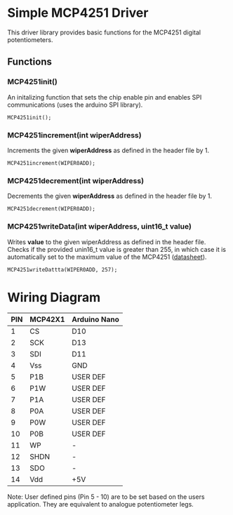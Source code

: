 # Simple MCP4251 Driver
This driver library provides basic functions for the MCP4251 digital potentiometers. 

## Functions
### MCP4251init()
An initalizing function that sets the chip enable pin and enables SPI communications (uses the arduino SPI library).

```
MCP4251init();
```

### MCP4251increment(int wiperAddress)
Increments the given **wiperAddress** as defined in the header file by 1.
```
MCP4251increment(WIPER0ADD);
```

### MCP4251decrement(int wiperAddress)
Decrements the given **wiperAddress** as defined in the header file by 1.
```
MCP4251decrement(WIPER0ADD);
```

### MCP4251writeData(int wiperAddress, uint16_t value)
Writes **value** to the given wiperAddress as defined in the header file. Checks if the provided unin16_t value is greater than 255, in which case it is automatically set to the maximum value of the MCP4251 ([datasheet](https://ww1.microchip.com/downloads/aemDocuments/documents/OTH/ProductDocuments/DataSheets/22060b.pdf)).
```
MCP4251writeDattta(WIPER0ADD, 257);
```

# Wiring Diagram
| PIN | MCP42X1 | Arduino Nano |
| --- | --- | ---|
| 1 | CS | D10 |
| 2 | SCK | D13 |
| 3 | SDI | D11 |
| 4 | Vss | GND |
| 5 | P1B | USER DEF |
| 6 | P1W | USER DEF |
| 7 | P1A | USER DEF |
| 8 | P0A | USER DEF |
| 9 | P0W | USER DEF |
| 10 | P0B | USER DEF |
| 11 | WP | - |
| 12 | SHDN | - |
| 13 | SDO | - |
| 14 | Vdd | +5V |

Note: User defined pins (Pin 5 - 10) are to be set based on the users application. They are equivalent to analogue potentiometer legs.
